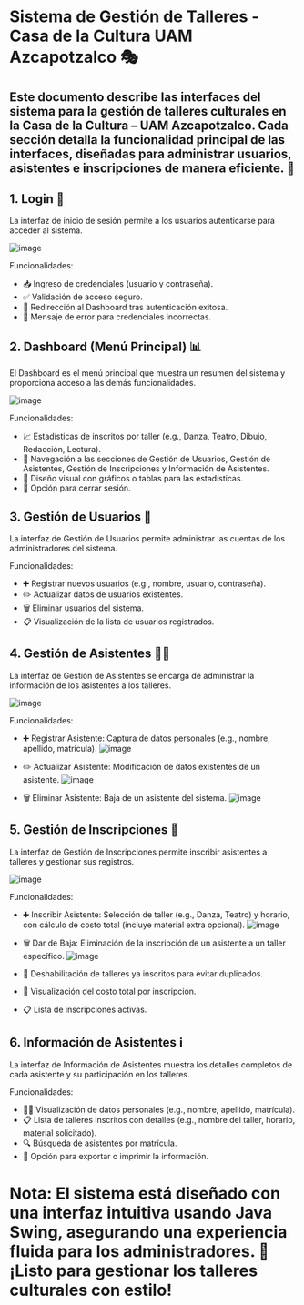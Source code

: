 # Sistema de Gestión de Talleres - Casa de la Cultura UAM Azcapotzalco 🎭

Este documento describe las interfaces del sistema para la gestión de talleres culturales en la Casa de la Cultura – UAM Azcapotzalco. Cada sección detalla la funcionalidad principal de las interfaces, diseñadas para administrar usuarios, asistentes e inscripciones de manera eficiente. 🚀
---
## 1. Login 🔐

La interfaz de inicio de sesión permite a los usuarios autenticarse para acceder al sistema.

![image](https://github.com/user-attachments/assets/1def7677-2367-47c2-85ce-6621b2e8a296)

Funcionalidades:
- 📥 Ingreso de credenciales (usuario y contraseña).
- ✅ Validación de acceso seguro.
- 🚪 Redirección al Dashboard tras autenticación exitosa.
- 🚫 Mensaje de error para credenciales incorrectas.

## 2. Dashboard (Menú Principal) 📊

El Dashboard es el menú principal que muestra un resumen del sistema y proporciona acceso a las demás funcionalidades.

![image](https://github.com/user-attachments/assets/fbdb5d3f-52d4-4e43-8e18-f7a3e3c84ca1)

Funcionalidades:
- 📈 Estadísticas de inscritos por taller (e.g., Danza, Teatro, Dibujo, Redacción, Lectura).
- 🧭 Navegación a las secciones de Gestión de Usuarios, Gestión de Asistentes, Gestión de Inscripciones y Información de Asistentes.
- 🎨 Diseño visual con gráficos o tablas para las estadísticas.
- 🔄 Opción para cerrar sesión.

## 3. Gestión de Usuarios 👥

La interfaz de Gestión de Usuarios permite administrar las cuentas de los administradores del sistema.

Funcionalidades:
- ➕ Registrar nuevos usuarios (e.g., nombre, usuario, contraseña).
- ✏️ Actualizar datos de usuarios existentes.
- 🗑️ Eliminar usuarios del sistema.
- 📋 Visualización de la lista de usuarios registrados.

## 4. Gestión de Asistentes 🧑‍🎓

La interfaz de Gestión de Asistentes se encarga de administrar la información de los asistentes a los talleres.

![image](https://github.com/user-attachments/assets/0b575939-860c-4056-866c-c273156a8d87)

Funcionalidades:
- ➕ Registrar Asistente: Captura de datos personales (e.g., nombre, apellido, matrícula).
![image](https://github.com/user-attachments/assets/ee1928a9-7ecd-436f-9a2e-e6a2d5b9960a)

- ✏️ Actualizar Asistente: Modificación de datos existentes de un asistente.
![image](https://github.com/user-attachments/assets/7d9f07fb-5efa-41d7-82d5-09fbacb7a5b1)

- 🗑️ Eliminar Asistente: Baja de un asistente del sistema.
![image](https://github.com/user-attachments/assets/0e820ffa-5345-4654-bc68-af06a17bdbdf)

## 5. Gestión de Inscripciones 📝

La interfaz de Gestión de Inscripciones permite inscribir asistentes a talleres y gestionar sus registros.

![image](https://github.com/user-attachments/assets/8a27fb8e-443f-4dfc-ac84-f273c71f4669)

Funcionalidades:
- ➕ Inscribir Asistente: Selección de taller (e.g., Danza, Teatro) y horario, con cálculo de costo total (incluye material extra opcional).
![image](https://github.com/user-attachments/assets/46937dc7-5427-495b-8ea8-de632ff964f7)

- 🗑️ Dar de Baja: Eliminación de la inscripción de un asistente a un taller específico.
![image](https://github.com/user-attachments/assets/848e0672-53fe-42b3-adab-012affb104c8)

- 🚫 Deshabilitación de talleres ya inscritos para evitar duplicados.
- 💸 Visualización del costo total por inscripción.
- 📋 Lista de inscripciones activas.

## 6. Información de Asistentes ℹ️

La interfaz de Información de Asistentes muestra los detalles completos de cada asistente y su participación en los talleres.

Funcionalidades:
- 🧑‍🎓 Visualización de datos personales (e.g., nombre, apellido, matrícula).
- 📋 Lista de talleres inscritos con detalles (e.g., nombre del taller, horario, material solicitado).
- 🔍 Búsqueda de asistentes por matrícula.
- 📄 Opción para exportar o imprimir la información.

# Nota: El sistema está diseñado con una interfaz intuitiva usando Java Swing, asegurando una experiencia fluida para los administradores. 🎉 ¡Listo para gestionar los talleres culturales con estilo!
